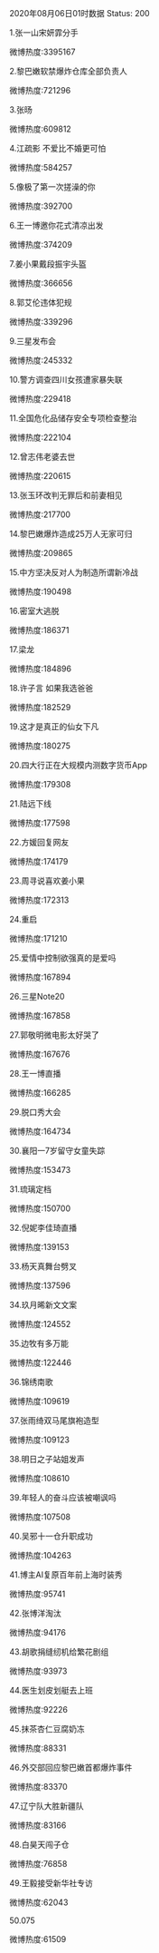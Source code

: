 2020年08月06日01时数据
Status: 200

1.张一山宋妍霏分手

微博热度:3395167

2.黎巴嫩软禁爆炸仓库全部负责人

微博热度:721296

3.张旸

微博热度:609812

4.江疏影 不爱比不婚更可怕

微博热度:584257

5.像极了第一次搓澡的你

微博热度:392700

6.王一博邀你花式清凉出发

微博热度:374209

7.姜小果戴段振宇头盔

微博热度:366656

8.郭艾伦违体犯规

微博热度:339296

9.三星发布会

微博热度:245332

10.警方调查四川女孩遭家暴失联

微博热度:229418

11.全国危化品储存安全专项检查整治

微博热度:222104

12.曾志伟老婆去世

微博热度:220615

13.张玉环改判无罪后和前妻相见

微博热度:217700

14.黎巴嫩爆炸造成25万人无家可归

微博热度:209865

15.中方坚决反对人为制造所谓新冷战

微博热度:190498

16.密室大逃脱

微博热度:186371

17.梁龙

微博热度:184896

18.许子言 如果我选爸爸

微博热度:182529

19.这才是真正的仙女下凡

微博热度:180275

20.四大行正在大规模内测数字货币App

微博热度:179308

21.陆远下线

微博热度:177598

22.方媛回复网友

微博热度:174179

23.周寻说喜欢姜小果

微博热度:172313

24.重启

微博热度:171210

25.爱情中控制欲强真的是爱吗

微博热度:167894

26.三星Note20

微博热度:167858

27.郭敬明微电影太好哭了

微博热度:167676

28.王一博直播

微博热度:166285

29.脱口秀大会

微博热度:164734

30.襄阳一7岁留守女童失踪

微博热度:153473

31.琉璃定档

微博热度:150700

32.倪妮李佳琦直播

微博热度:139153

33.杨天真舞台劈叉

微博热度:137596

34.玖月晞新文文案

微博热度:124552

35.边牧有多万能

微博热度:122446

36.锦绣南歌

微博热度:109619

37.张雨绮双马尾旗袍造型

微博热度:109123

38.明日之子站姐发声

微博热度:108610

39.年轻人的奋斗应该被嘲讽吗

微博热度:107508

40.吴邪十一仓升职成功

微博热度:104263

41.博主AI复原百年前上海时装秀

微博热度:95741

42.张博洋淘汰

微博热度:94176

43.胡歌捐缝纫机给繁花剧组

微博热度:93973

44.医生划皮划艇去上班

微博热度:92226

45.抹茶杏仁豆腐奶冻

微博热度:88331

46.外交部回应黎巴嫩首都爆炸事件

微博热度:83370

47.辽宁队大胜新疆队

微博热度:83166

48.白昊天闯子仓

微博热度:76858

49.王毅接受新华社专访

微博热度:62043

50.075

微博热度:61509

